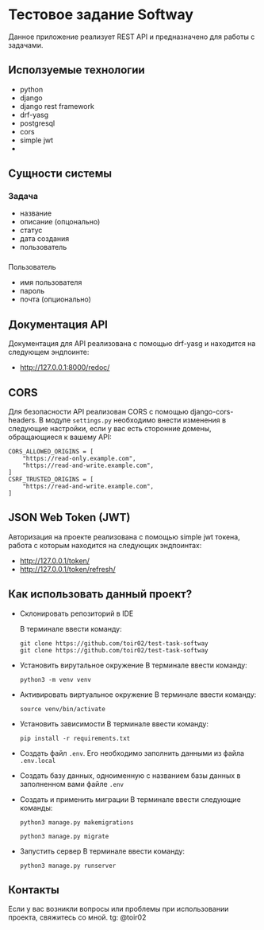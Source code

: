 # Тестовое задание Softway
Данное приложение реализует REST API и предназначено для работы с задачами.
## Исползуемые технологии
  * python
  * django
  * django rest framework
  * drf-yasg
  * postgresql
  * cors
  * simple jwt
  * 
## Сущности системы
  ### Задача
  * название
  * описание (опцонально)
  * статус
  * дата создания
  * пользователь
    
###
Пользователь
* имя пользователя
* пароль
* почта (опционально)

## Документация API
Документация для API реализована с помощью drf-yasg и находится на следующем эндпоинте:
* http://127.0.0.1:8000/redoc/
## CORS
Для безопасности API реализован CORS с помощью django-cors-headers. 
В модуле ``settings.py`` необходимо внести изменения в следующие настройки, если у вас есть сторонние домены, обращающиеся к вашему API:
```
CORS_ALLOWED_ORIGINS = [
    "https://read-only.example.com",
    "https://read-and-write.example.com",
]
CSRF_TRUSTED_ORIGINS = [
    "https://read-and-write.example.com",
]
```

## JSON Web Token (JWT)
Авторизация на проекте реализована с помощью simple jwt токена, работа с которым находится на следующих эндпоинтах:
* http://127.0.0.1/token/
* http://127.0.0.1/token/refresh/

## Как использовать данный проект?
* Склонировать репозиторий в IDE

  В терминале ввести команду:
  ```
  git clone https://github.com/toir02/test-task-softway
  git clone https://github.com/toir02/test-task-softway
* Установить вирутальное окружение
  В терминале ввести команду:
  ```
  python3 -m venv venv
  ```
* Активировать виртуальное окружение
  В терминале ввести команду:
  ```
  source venv/bin/activate
  ```
* Установить зависимости
  В терминале ввести команду:
  ```
  pip install -r requirements.txt
  ```
* Создать файл ``.env``. Его необходимо заполнить данными из файла ``.env.local``
* Создать базу данных, одноименную с названием базы данных в заполненном вами файле ``.env``
* Создать и применить миграции
  В терминале ввести следующие команды:
  ```
  python3 manage.py makemigrations
  ```
  ```
  python3 manage.py migrate
  ```
* Запустить сервер
  В терминале ввести команду:
  ```
  python3 manage.py runserver
  ```
## Контакты
Если у вас возникли вопросы или проблемы при использовании проекта, свяжитесь со мной.
tg: @toir02
